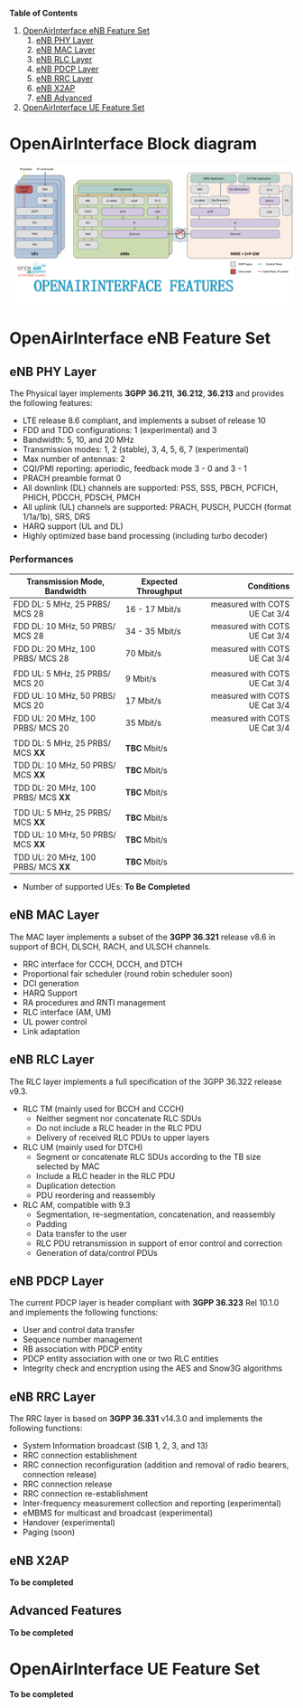 **Table of Contents**

1. [OpenAirInterface eNB Feature Set](#openairinterface-enb-feature-set)
   1. [eNB PHY Layer](#enb-phy-layer)
   2. [eNB MAC Layer](#enb-mac-layer)
   3. [eNB RLC Layer](#enb-rlc-layer)
   4. [eNB PDCP Layer](#enb-pdcp-layer)
   5. [eNB RRC Layer](#enb-rrc-layer)
   6. [eNB X2AP](#enb-x2ap)
   7. [eNB Advanced](#enb-advanced)
2. [OpenAirInterface UE Feature Set](#openairinterface-ue-feature-set)

# OpenAirInterface Block diagram #

![Block Diagram](./oai_enb_block_diagram.png)

# OpenAirInterface eNB Feature Set #

## eNB PHY Layer ##

The Physical layer implements **3GPP 36.211**, **36.212**, **36.213** and provides the following features:

- LTE release 8.6 compliant, and implements a subset of release 10
- FDD and TDD configurations: 1 (experimental) and 3
- Bandwidth: 5, 10, and 20 MHz
- Transmission modes: 1, 2 (stable), 3, 4, 5, 6, 7 (experimental)
- Max number of antennas: 2
- CQI/PMI reporting: aperiodic, feedback mode 3 - 0 and 3 - 1
- PRACH preamble format 0
- All downlink (DL) channels are supported: PSS, SSS, PBCH, PCFICH, PHICH, PDCCH, PDSCH, PMCH
- All uplink (UL) channels are supported: PRACH, PUSCH, PUCCH (format 1/1a/1b), SRS, DRS
- HARQ support (UL and DL)
- Highly optimized base band processing (including turbo decoder)

### Performances ###

**Transmission Mode, Bandwidth** | **Expected Throughput** | **Conditions**
-------------------------------- | ----------------------- | ----------------:
FDD DL: 5 MHz, 25 PRBS/ MCS 28   | 16 - 17 Mbit/s          | measured with COTS UE Cat 3/4
FDD DL: 10 MHz, 50 PRBS/ MCS 28  | 34 - 35 Mbit/s          | measured with COTS UE Cat 3/4
FDD DL: 20 MHz, 100 PRBS/ MCS 28 | 70 Mbit/s               | measured with COTS UE Cat 3/4
 |  | 
FDD UL: 5 MHz, 25 PRBS/ MCS 20   | 9 Mbit/s                | measured with COTS UE Cat 3/4
FDD UL: 10 MHz, 50 PRBS/ MCS 20  | 17 Mbit/s               | measured with COTS UE Cat 3/4
FDD UL: 20 MHz, 100 PRBS/ MCS 20 | 35 Mbit/s               | measured with COTS UE Cat 3/4
 |  | 
TDD DL: 5 MHz, 25 PRBS/ MCS **XX**   | **TBC** Mbit/s | 
TDD DL: 10 MHz, 50 PRBS/ MCS **XX**  | **TBC** Mbit/s | 
TDD DL: 20 MHz, 100 PRBS/ MCS **XX** | **TBC** Mbit/s | 
 |  | 
TDD UL: 5 MHz, 25 PRBS/ MCS **XX**   | **TBC** Mbit/s | 
TDD UL: 10 MHz, 50 PRBS/ MCS **XX**  | **TBC** Mbit/s | 
TDD UL: 20 MHz, 100 PRBS/ MCS **XX** | **TBC** Mbit/s | 

- Number of supported UEs: **To Be Completed**

## eNB MAC Layer ##

The MAC layer implements a subset of the **3GPP 36.321** release v8.6 in support of BCH, DLSCH, RACH, and ULSCH channels. 

- RRC interface for CCCH, DCCH, and DTCH
- Proportional fair scheduler (round robin scheduler soon)
- DCI generation
- HARQ Support
- RA procedures and RNTI management
- RLC interface (AM, UM)
- UL power control
- Link adaptation

## eNB RLC Layer ##

The RLC layer implements a full specification of the 3GPP 36.322 release v9.3.

- RLC TM (mainly used for BCCH and CCCH) 
  * Neither segment nor concatenate RLC SDUs
  * Do not include a RLC header in the RLC PDU
  * Delivery of received RLC PDUs to upper layers
- RLC UM (mainly used for DTCH) 
  * Segment or concatenate RLC SDUs according to the TB size selected by MAC
  * Include a RLC header in the RLC PDU
  * Duplication detection
  * PDU reordering and reassembly
- RLC AM, compatible with 9.3 
  * Segmentation, re-segmentation, concatenation, and reassembly
  * Padding
  * Data transfer to the user
  * RLC PDU retransmission in support of error control and correction
  * Generation of data/control PDUs

## eNB PDCP Layer ##

The current PDCP layer is header compliant with **3GPP 36.323** Rel 10.1.0 and implements the following functions:

- User and control data transfer
- Sequence number management
- RB association with PDCP entity
- PDCP entity association with one or two RLC entities
- Integrity check and encryption using the AES and Snow3G algorithms

## eNB RRC Layer ##

The RRC layer is based on **3GPP 36.331** v14.3.0 and implements the following functions:

- System Information broadcast (SIB 1, 2, 3, and 13)
- RRC connection establishment
- RRC connection reconfiguration (addition and removal of radio bearers, connection release)
- RRC connection release
- RRC connection re-establishment
- Inter-frequency measurement collection and reporting (experimental)
- eMBMS for multicast and broadcast (experimental)
- Handover (experimental)
- Paging (soon)

## eNB X2AP ##

**To be completed**

## Advanced Features ##

**To be completed**

# OpenAirInterface UE Feature Set #

**To be completed**

